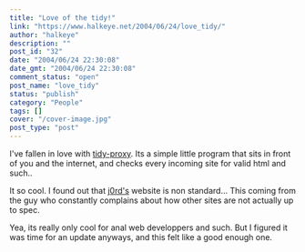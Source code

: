 ```yaml
---
title: "Love of the tidy!"
link: "https://www.halkeye.net/2004/06/24/love_tidy/"
author: "halkeye"
description: ""
post_id: "32"
date: "2004/06/24 22:30:08"
date_gmt: "2004/06/24 22:30:08"
comment_status: "open"
post_name: "love_tidy"
status: "publish"
category: "People"
tags: []
cover: "/cover-image.jpg"
post_type: "post"
---
```


I've fallen in love with [tidy-proxy](http://tidy-proxy.freesources.org/). Its a simple little program that sits in front of you and the internet, and checks every incoming site for valid html and such..

It so cool. I found out that [j0rd's](http://j0rd.ath.cx) website is non standard... This coming from the guy who constantly complains about how other sites are not actually up to spec.

Yea, its really only cool for anal web developpers and such. But I figured it was time for an update anyways, and this felt like a good enough one.